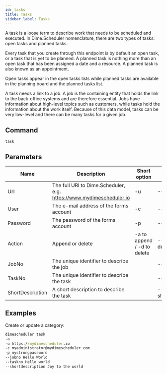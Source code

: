 ```yaml
---
id: tasks
title: Tasks
sidebar_label: Tasks
---
```


A task is a loose term to describe work that needs to be scheduled and executed. In Dime.Scheduler nomenclature, there are two types of tasks: open tasks and planned tasks. 

Every task that you create through this endpoint is by default an open task, or a task that is yet to be planned. A planned task is nothing more than an open task that has been assigned a date and a resource. A planned task is also known as an appointment.

Open tasks appear in the open tasks lists while planned tasks are available in the planning board and the planned tasks list.

A task needs a link to a job. A job is the containing entity that holds the link to the back-office systems and are therefore essential. Jobs have information about high-level topics such as customers, while tasks hold the information about the work itself. Because of this data model, tasks can be very low-level and there can be many tasks for a given job.

## Command 

`task`

## Parameters

| Name | Description |Short option | Long option
| --- | --- | --- | --- |
| Url | The full URI to Dime.Scheduler, e.g. https://www.mydimescheduler.io |-u | --URI |
| User | The e-mail address of the forms account | -c | --user |
| Password | The password of the forms account | -p | --password 
| Action | Append or delete | -a to append / -d to delete | --append or --delete |
| JobNo | The unique identifier to describe the job | |--jobno | 
| TaskNo | The unique identifier to describe the task || --taskno |
| ShortDescription | A short description to describe the task|| --shortdescription |

## Examples

Create or update a category:

```cmd
dimescheduler task
-a
-u https://mydimescheduler.io
-c myadministrator@mydimescheduler.com
-p mystrongpassword
--jobno Hello World
--taskno Hello world
--shortdescription Joy to the world
```

